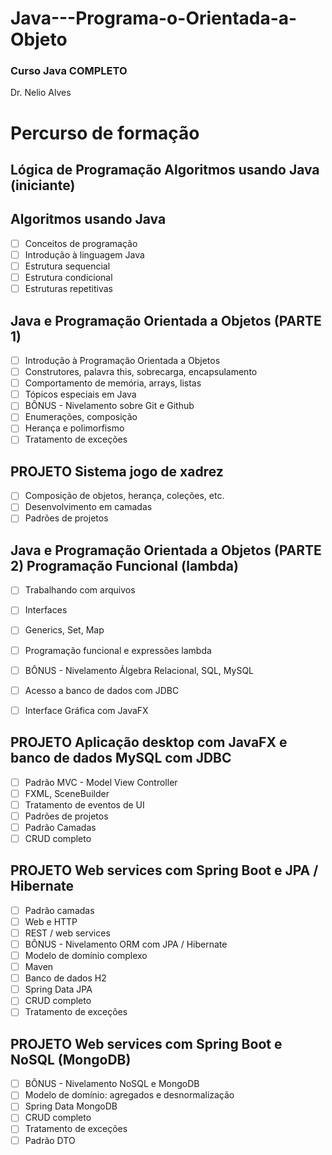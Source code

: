 # Java---Programa-o-Orientada-a-Objeto

### Curso Java COMPLETO

Dr. Nelio Alves
# Percurso de formação

## Lógica de Programação Algoritmos usando Java (iniciante)

## Algoritmos usando Java 
- [ ] Conceitos de programação 
- [ ] Introdução à linguagem Java
- [ ] Estrutura sequencial
- [ ] Estrutura condicional
- [ ] Estruturas repetitivas

## Java e Programação Orientada a Objetos (PARTE 1)
- [ ] Introdução à Programação Orientada a Objetos
- [ ] Construtores, palavra this, sobrecarga, encapsulamento
- [ ] Comportamento de memória, arrays, listas
- [ ] Tópicos especiais em Java
- [ ] BÔNUS - Nivelamento sobre Git e Github
- [ ] Enumerações, composição
- [ ] Herança e polimorfismo
- [ ] Tratamento de exceções

## PROJETO Sistema jogo de xadrez
- [ ] Composição de objetos, herança, coleções, etc.
- [ ] Desenvolvimento em camadas
- [ ] Padrões de projetos

## Java e Programação Orientada a Objetos (PARTE 2) Programação Funcional (lambda)
- [ ] Trabalhando com arquivos
- [ ] Interfaces
- [ ] Generics, Set, Map
- [ ] Programação funcional e expressões lambda
- [ ] BÔNUS - Nivelamento Álgebra Relacional, SQL, MySQL
- [ ] Acesso a banco de dados com JDBC
- [ ] Interface Gráfica com JavaFX


## PROJETO Aplicação desktop com JavaFX e banco de dados MySQL com JDBC
- [ ] Padrão MVC - Model View Controller
- [ ] FXML, SceneBuilder
- [ ] Tratamento de eventos de UI
- [ ] Padrões de projetos
- [ ] Padrão Camadas
- [ ] CRUD completo

## PROJETO Web services com Spring Boot e JPA / Hibernate
- [ ] Padrão camadas
- [ ] Web e HTTP
- [ ] REST / web services
- [ ] BÔNUS - Nivelamento ORM com JPA / Hibernate
- [ ] Modelo de domínio complexo
- [ ] Maven
- [ ] Banco de dados H2
- [ ] Spring Data JPA
- [ ] CRUD completo
- [ ] Tratamento de exceções

## PROJETO Web services com Spring Boot e NoSQL (MongoDB)
- [ ] BÔNUS - Nivelamento NoSQL e MongoDB
- [ ] Modelo de domínio: agregados e desnormalização
- [ ] Spring Data MongoDB
- [ ] CRUD completo
- [ ] Tratamento de exceções
- [ ] Padrão DTO
